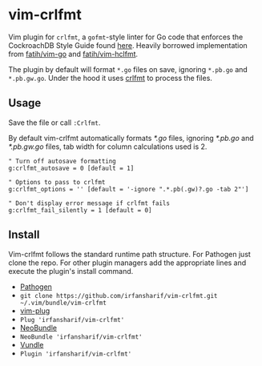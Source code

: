 # vim-crlfmt

Vim plugin for `crlfmt`, a `gofmt`-style linter for Go code that enforces the
CockroachDB Style Guide found
[here](https://github.com/cockroachdb/cockroach/blob/master/STYLE.md). Heavily
borrowed implementation from [fatih/vim-go](https://github.com/fatih/vim-go)
and [fatih/vim-hclfmt](https://github.com/fatih/vim-hclfmt).

The plugin by default will format `*.go` files on save, ignoring `*.pb.go` and
`*.pb.gw.go`. Under the hood it uses
[crlfmt](https://github.com/cockroachdb/crlfmt) to process the files.

## Usage

Save the file or call `:Crlfmt`. 

By default vim-crlfmt automatically formats _*.go_ files, ignoring _*.pb.go_ and
_*.pb.gw.go_ files, tab width for column calculations used is 2.

```vim
" Turn off autosave formatting
g:crlfmt_autosave = 0 [default = 1]

" Options to pass to crlfmt
g:crlfmt_options = '' [default = '-ignore ".*.pb(.gw)?.go -tab 2"']

" Don't display error message if crlfmt fails
g:crlfmt_fail_silently = 1 [default = 0]
```

## Install

Vim-crlfmt follows the standard runtime path structure. For Pathogen just clone
the repo. For other plugin managers add the appropriate lines and execute the
plugin's install command.

*  [Pathogen](https://github.com/tpope/vim-pathogen)
  * `git clone https://github.com/irfansharif/vim-crlfmt.git ~/.vim/bundle/vim-crlfmt`
*  [vim-plug](https://github.com/junegunn/vim-plug)
  * `Plug 'irfansharif/vim-crlfmt'`
*  [NeoBundle](https://github.com/Shougo/neobundle.vim)
  * `NeoBundle 'irfansharif/vim-crlfmt'`
*  [Vundle](https://github.com/gmarik/vundle)
  * `Plugin 'irfansharif/vim-crlfmt'`
